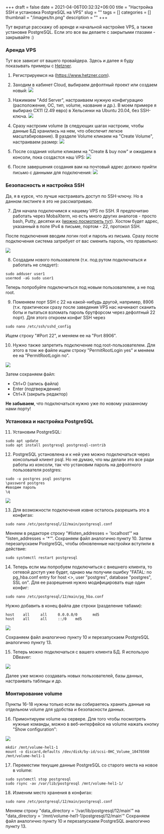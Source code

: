 +++ 
draft = false
date = 2021-04-06T00:32:32+06:00
title = "Настройка SSH и установка PostgreSQL на VPS"
slug = "" 
tags = []
categories = []
thumbnail = "/images/tn.png"
description = ""
+++

Тут вкратце расскажу об аренде и начальной настройке VPS, а также установке PostgreSQL. Если это все вы делаете с закрытыми глазами - закрывайте :)

### Аренда VPS
Тут все зависит от вашего провайдера. Здесь и далее я буду показывать примеры с [Hetzner](https://www.hetzner.com/).
1. Регистрируемся на (https://www.hetzner.com).

2. Заходим в кабинет Cloud, выбираем дефолтный проект или создаем новый:
![](/01projects.jpg)

3. Нажимаем "Add Server", настраиваем нужную конфигурацию (расположение, ОС, тип, volume, название и др.).
В моем примере я выбираю CX11 (2.49 евро) в Хельсинки на Ubuntu 20.04, без SSH-ключа. 
![](/images/posts/setup-ssh-postgresql/02buy.jpg)

4. Сразу настроим volume (в следующих шагах настроим, чтобы данные БД хранились на нем, что обеспечит легкое масштабирование). В разделе Volume кликаем на "Create Volume", настраиваем размер:
![](/images/posts/setup-ssh-postgresql/03buyvolume.jpg)

5. После создания volume кликаем на "Create & buy now" и ожидаем в консоли, пока создастся наш VPS:
 ![](/images/posts/setup-ssh-postgresql/04created.jpg)

6. После завершения создания вам на почтовый адрес должно прийти письмо с данными для подключения:
 ![](/images/posts/setup-ssh-postgresql/05mail.jpg)

### Безопасность и настройка SSH
Да, я в курсе, что лучше настраивать доступ по SSH-ключу. Но в данном листинге я это не рассматриваю.

7. Для начала подключимся к нашему VPS по SSH. Я предпочитаю работать через MobaXterm, но есть много других аналогов - просто bash, Putty, десятки их ([можно посмотреть тут](https://ruprogi.ru/software/mobaxterm)). Хостом будет адрес, указанный в поле IPv4 в письме, портом - 22, протокол SSH.

После подключения вводим логин root и пароль из письма. Сразу после подключения система затребует от вас сменить пароль, что правильно:

 ![](/images/posts/setup-ssh-postgresql/06connect.jpg)

 8. Создадим нового пользователя (т.к. под рутом подключаться и работать не следует):
 ```
 sudo adduser user1
 usermod -aG sudo user1
 ```
 Теперь попробуйте подключиться под новым пользователем, а не под root.

 9. Поменяем порт SSH с 22 на какой-нибудь другой, например, 8906 (т.к. практически сразу после заведения VPS нас начинают сканить боты и пытаться взломать пароль брутфорсом через дефолтный 22 порт). Для этого откроем конфиг SSH через 
 ```
sudo nano /etc/ssh/sshd_config
 ```
Ищем строку "#Port 22", и меняем ее на "Port 8906". 

10. Нужно также запретить подключение под root-пользователем. Для этого в том же файле ищем строку "PermitRootLogin yes" и меняем ее на "PermitRootLogin no".

 ![](/images/posts/setup-ssh-postgresql/07ssh.jpg)

Затем сохраняем файл:   
* Ctrl+O (запись файла)  
* Enter (подтверждение)  
* Ctrl+X (закрыть редактор)

**Не забываем**, что подключаться нужно уже по новому указанному нами порту!

### Установка и настройка PostgreSQL
11. Установим PostgreSQL:
```
sudo apt update
sudo apt install postgresql postgresql-contrib
```

12. PostgreSQL установлена и к ней уже можно подключаться через консольный клиент psql. Но не думаю, что мы делали это все ради работы из консоли, так что установим пароль на дефолтного пользователя postgres:

```
sudo -u postgres psql postgres
\password postgres
#вводим пароль
\q
```
![](/images/posts/setup-ssh-postgresql/08psql.jpg)

13. Для возможности подключения извне осталось разрешить это в конфигах:

```
sudo nano /etc/postgresql/12/main/postgresql.conf
```

Меняем в редакторе строку "#listen_addresses = 'localhost'" на "listen_addresses = '*'". Сохраняем файл аналогично пункту 10.
Затем перезапускаем PostgreSQL, чтобы обновленные настройки вступили в действие:

```
sudo systemctl restart postgresql
```

14. Теперь если мы попробуем подключиться с внешнего клиента, то сетевой доступ уже будет, однако мы получим ошибку "FATAL: no pg_hba.conf entry for host <>, user "postgres", database "postgres", SSL on".
Для ее разрешения нужно модифицировать еще один конфиг:

```
sudo nano /etc/postgresql/12/main/pg_hba.conf
```
Нужно добавить в конец файла две строки (разделение табами):

```
host    all     all     0.0.0.0/0       md5
host    all     all     ::/0    md5
```
![](/images/posts/setup-ssh-postgresql/09psql.jpg)

Сохраняем файл аналогично пункту 10 и перезапускаем PostgreSQL аналогично пункту 13.


15. Теперь можно подключаться с вашего клиента БД. Я использую DBeaver:

![](/images/posts/setup-ssh-postgresql/10connect_db.jpg)

Далее уже можно создавать новых пользователей, базы данных, настраивать таблицы и др.

### Монтирование volume
Пункты 16-18 нужны только если вы собираетесь хранить данные на отдельном volume для удобства и безопасности данных.

16. Примонтируем volume на сервере. Для того чтобы посмотреть нужные команды, можно в веб-интерфейсе на volume нажать кнопку "Show configuration":

![](/images/posts/setup-ssh-postgresql/11mnt.jpg)

```
mkdir /mnt/volume-hel1-1
mount -o discard,defaults /dev/disk/by-id/scsi-0HC_Volume_10478560 /mnt/volume-hel1-1
```

17. Переместим текущие данные PostgreSQL со старого места на новое в volume:
```
sudo systemctl stop postgresql
sudo rsync -av /var/lib/postgresql /mnt/volume-hel1-1/
```

18. Изменим место хранения в конфигах:
```
sudo nano /etc/postgresql/12/main/postgresql.conf
```

Меняем строку "data_directory = '/var/lib/postgresql/12/main'" на "data_directory = '/mnt/volume-hel1-1/postgresql/12/main'"
Сохраняем файл аналогично пункту 10 и перезапускаем PostgreSQL аналогично пункту 13.
